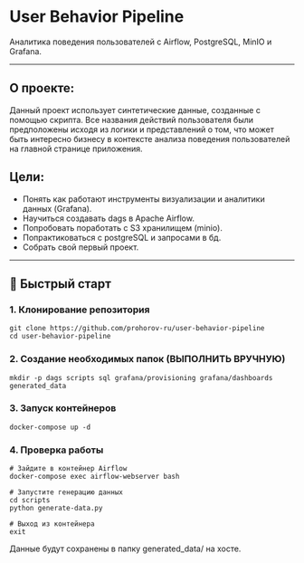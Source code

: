 # User Behavior Pipeline
Аналитика поведения пользователей с Airflow, PostgreSQL, MinIO и Grafana.
***
## О проекте:
Данный проект использует синтетические данные, созданные с помощью скрипта. Все названия действий пользователя были предположены исходя из логики и представлений о том, что может быть интересно бизнесу в контексте анализа поведения пользователей на главной странице приложения.
## Цели: 
* Понять как работают инструменты визуализации и аналитики данных (Grafana).
* Научиться создавать dags в Apache Airflow.
* Попробовать поработать с S3 хранилищем (minio).
* Попрактиковаться с postgreSQL и запросами в бд.
* Собрать свой первый проект.
***
## 🚀 Быстрый старт

### 1. Клонирование репозитория 
```bush
git clone https://github.com/prohorov-ru/user-behavior-pipeline
cd user-behavior-pipeline
```
### 2. Создание необходимых папок (ВЫПОЛНИТЬ ВРУЧНУЮ)
```bush
mkdir -p dags scripts sql grafana/provisioning grafana/dashboards generated_data
```
### 3. Запуск контейнеров
```bush
docker-compose up -d
```
### 4. Проверка работы
```bush
# Зайдите в контейнер Airflow
docker-compose exec airflow-webserver bash

# Запустите генерацию данных
cd scripts
python generate-data.py

# Выход из контейнера
exit
```
Данные будут сохранены в папку generated_data/ на хосте.
